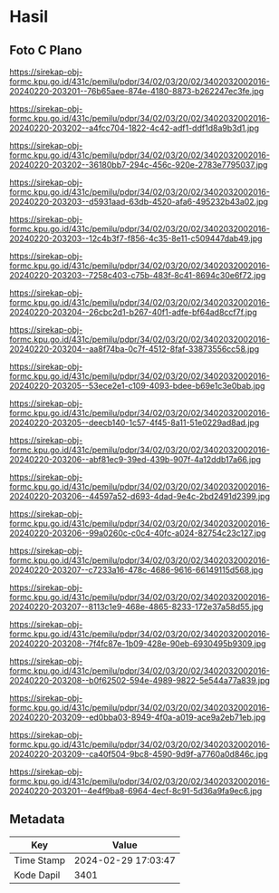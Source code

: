 # Hasil

## Foto C Plano

https://sirekap-obj-formc.kpu.go.id/431c/pemilu/pdpr/34/02/03/20/02/3402032002016-20240220-203201--76b65aee-874e-4180-8873-b262247ec3fe.jpg

https://sirekap-obj-formc.kpu.go.id/431c/pemilu/pdpr/34/02/03/20/02/3402032002016-20240220-203202--a4fcc704-1822-4c42-adf1-ddf1d8a9b3d1.jpg

https://sirekap-obj-formc.kpu.go.id/431c/pemilu/pdpr/34/02/03/20/02/3402032002016-20240220-203202--36180bb7-294c-456c-920e-2783e7795037.jpg

https://sirekap-obj-formc.kpu.go.id/431c/pemilu/pdpr/34/02/03/20/02/3402032002016-20240220-203203--d5931aad-63db-4520-afa6-495232b43a02.jpg

https://sirekap-obj-formc.kpu.go.id/431c/pemilu/pdpr/34/02/03/20/02/3402032002016-20240220-203203--12c4b3f7-f856-4c35-8e11-c509447dab49.jpg

https://sirekap-obj-formc.kpu.go.id/431c/pemilu/pdpr/34/02/03/20/02/3402032002016-20240220-203203--7258c403-c75b-483f-8c41-8694c30e6f72.jpg

https://sirekap-obj-formc.kpu.go.id/431c/pemilu/pdpr/34/02/03/20/02/3402032002016-20240220-203204--26cbc2d1-b267-40f1-adfe-bf64ad8ccf7f.jpg

https://sirekap-obj-formc.kpu.go.id/431c/pemilu/pdpr/34/02/03/20/02/3402032002016-20240220-203204--aa8f74ba-0c7f-4512-8faf-33873556cc58.jpg

https://sirekap-obj-formc.kpu.go.id/431c/pemilu/pdpr/34/02/03/20/02/3402032002016-20240220-203205--53ece2e1-c109-4093-bdee-b69e1c3e0bab.jpg

https://sirekap-obj-formc.kpu.go.id/431c/pemilu/pdpr/34/02/03/20/02/3402032002016-20240220-203205--deecb140-1c57-4f45-8a11-51e0229ad8ad.jpg

https://sirekap-obj-formc.kpu.go.id/431c/pemilu/pdpr/34/02/03/20/02/3402032002016-20240220-203206--abf81ec9-39ed-439b-907f-4a12ddb17a66.jpg

https://sirekap-obj-formc.kpu.go.id/431c/pemilu/pdpr/34/02/03/20/02/3402032002016-20240220-203206--44597a52-d693-4dad-9e4c-2bd2491d2399.jpg

https://sirekap-obj-formc.kpu.go.id/431c/pemilu/pdpr/34/02/03/20/02/3402032002016-20240220-203206--99a0260c-c0c4-40fc-a024-82754c23c127.jpg

https://sirekap-obj-formc.kpu.go.id/431c/pemilu/pdpr/34/02/03/20/02/3402032002016-20240220-203207--c7233a16-478c-4686-9616-66149115d568.jpg

https://sirekap-obj-formc.kpu.go.id/431c/pemilu/pdpr/34/02/03/20/02/3402032002016-20240220-203207--8113c1e9-468e-4865-8233-172e37a58d55.jpg

https://sirekap-obj-formc.kpu.go.id/431c/pemilu/pdpr/34/02/03/20/02/3402032002016-20240220-203208--7f4fc87e-1b09-428e-90eb-6930495b9309.jpg

https://sirekap-obj-formc.kpu.go.id/431c/pemilu/pdpr/34/02/03/20/02/3402032002016-20240220-203208--b0f62502-594e-4989-9822-5e544a77a839.jpg

https://sirekap-obj-formc.kpu.go.id/431c/pemilu/pdpr/34/02/03/20/02/3402032002016-20240220-203209--ed0bba03-8949-4f0a-a019-ace9a2eb71eb.jpg

https://sirekap-obj-formc.kpu.go.id/431c/pemilu/pdpr/34/02/03/20/02/3402032002016-20240220-203209--ca40f504-9bc8-4590-9d9f-a7760a0d846c.jpg

https://sirekap-obj-formc.kpu.go.id/431c/pemilu/pdpr/34/02/03/20/02/3402032002016-20240220-203201--4e4f9ba8-6964-4ecf-8c91-5d36a9fa9ec6.jpg


## Metadata

| Key        | Value               |
| ---------- | ------------------- |
| Time Stamp | 2024-02-29 17:03:47 |
| Kode Dapil | 3401                |




